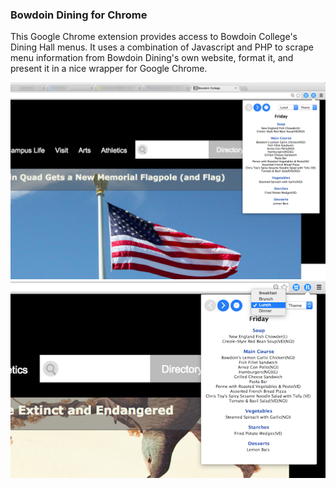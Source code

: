 ### Bowdoin Dining for Chrome
This Google Chrome extension provides access to Bowdoin 
College's Dining Hall menus. It uses a combination of 
Javascript and PHP to scrape menu information from 
Bowdoin Dining's own website, format it, and present it 
in a nice wrapper for Google Chrome.

![Screenshot 1](/Screenshots/1.png)
![Screenshot 2](/Screenshots/2.png)